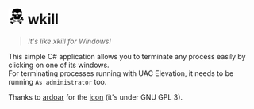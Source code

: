 ![wkill](icon.png) wkill
========================

> *It's like xkill for Windows!*


This simple C# application allows you to terminate any process easily by
clicking on one of its windows.  
For terminating processes running with UAC Elevation, it needs to be running
`As administrator` too.


Thanks to [ardoar](http://gnome-look.org/usermanager/search.php?username=andoar)
for the [icon](http://gnome-look.org/content/show.php?content=74536) (it's under
GNU GPL 3).
